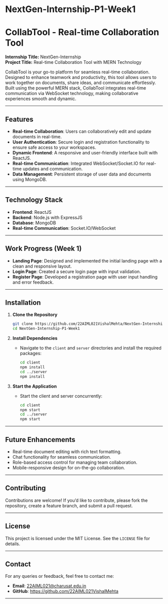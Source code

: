 # NextGen-Internship-P1-Week1

# CollabTool - Real-time Collaboration Tool  

**Internship Title:** NextGen-Internship  
**Project Title:** Real-time Collaboration Tool with MERN Technology  

CollabTool is your go-to platform for seamless real-time collaboration. Designed to enhance teamwork and productivity, this tool allows users to work together on documents, share ideas, and communicate effortlessly. Built using the powerful MERN stack, CollabTool integrates real-time communication via WebSocket technology, making collaborative experiences smooth and dynamic.  

---

## Features  
- **Real-time Collaboration**: Users can collaboratively edit and update documents in real-time.  
- **User Authentication**: Secure login and registration functionality to ensure safe access to your workspaces.  
- **Dynamic Frontend**: A responsive and user-friendly interface built with ReactJS.  
- **Real-time Communication**: Integrated WebSocket/Socket.IO for real-time updates and communication.  
- **Data Management**: Persistent storage of user data and documents using MongoDB.  

---

## Technology Stack  
- **Frontend**: ReactJS  
- **Backend**: Node.js with ExpressJS  
- **Database**: MongoDB  
- **Real-time Communication**: Socket.IO/WebSocket  

---

## Work Progress (Week 1)  
- **Landing Page**: Designed and implemented the initial landing page with a clean and responsive layout.  
- **Login Page**: Created a secure login page with input validation.  
- **Register Page**: Developed a registration page with user input handling and error feedback.  

---

## Installation  

1. **Clone the Repository**  
   ```bash  
   git clone https://github.com/22AIML021VishalMehta/NextGen-Internship-P1-Week1 
   cd NextGen-Internship-P1-Week1  
   ```  

2. **Install Dependencies**  
   - Navigate to the `client` and `server` directories and install the required packages:  
     ```bash  
     cd client  
     npm install  
     cd ../server  
     npm install  
     ```  

3. **Start the Application**  
   - Start the client and server concurrently:  
     ```bash  
     cd client  
     npm start  
     cd ../server  
     npm start  
     ```  

---

## Future Enhancements  
- Real-time document editing with rich text formatting.  
- Chat functionality for seamless communication.  
- Role-based access control for managing team collaboration.  
- Mobile-responsive design for on-the-go collaboration.  

---

## Contributing  
Contributions are welcome! If you’d like to contribute, please fork the repository, create a feature branch, and submit a pull request.  

---

## License  
This project is licensed under the MIT License. See the `LICENSE` file for details.  

---

## Contact  
For any queries or feedback, feel free to contact me:  
- **Email**: 22AIML021@charusat.edu.in  
- **GitHub**: https://github.com/22AIML021VishalMehta

---
